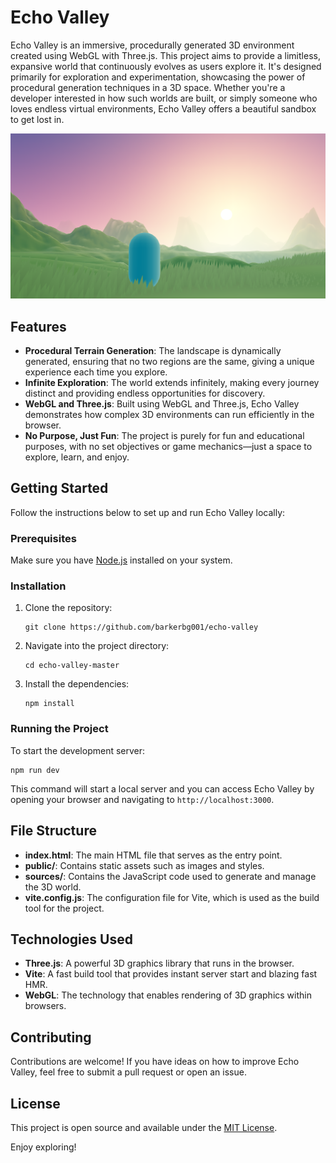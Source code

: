 # Echo Valley

Echo Valley is an immersive, procedurally generated 3D environment created using WebGL with Three.js. This project aims to provide a limitless, expansive world that continuously evolves as users explore it. It's designed primarily for exploration and experimentation, showcasing the power of procedural generation techniques in a 3D space. Whether you're a developer interested in how such worlds are built, or simply someone who loves endless virtual environments, Echo Valley offers a beautiful sandbox to get lost in.

![Echo Valley Screenshot](public/social/share-1200x630.png?raw=true "Echo Valley Screenshot")

## Features

- **Procedural Terrain Generation**: The landscape is dynamically generated, ensuring that no two regions are the same, giving a unique experience each time you explore.
- **Infinite Exploration**: The world extends infinitely, making every journey distinct and providing endless opportunities for discovery.
- **WebGL and Three.js**: Built using WebGL and Three.js, Echo Valley demonstrates how complex 3D environments can run efficiently in the browser.
- **No Purpose, Just Fun**: The project is purely for fun and educational purposes, with no set objectives or game mechanics—just a space to explore, learn, and enjoy.

## Getting Started

Follow the instructions below to set up and run Echo Valley locally:

### Prerequisites

Make sure you have [Node.js](https://nodejs.org/en/download/) installed on your system.

### Installation

1. Clone the repository:
   ```
   git clone https://github.com/barkerbg001/echo-valley
   ```
2. Navigate into the project directory:
   ```
   cd echo-valley-master
   ```
3. Install the dependencies:
   ```
   npm install
   ```

### Running the Project

To start the development server:

```
npm run dev
```

This command will start a local server and you can access Echo Valley by opening your browser and navigating to `http://localhost:3000`.

## File Structure

- **index.html**: The main HTML file that serves as the entry point.
- **public/**: Contains static assets such as images and styles.
- **sources/**: Contains the JavaScript code used to generate and manage the 3D world.
- **vite.config.js**: The configuration file for Vite, which is used as the build tool for the project.

## Technologies Used

- **Three.js**: A powerful 3D graphics library that runs in the browser.
- **Vite**: A fast build tool that provides instant server start and blazing fast HMR.
- **WebGL**: The technology that enables rendering of 3D graphics within browsers.

## Contributing

Contributions are welcome! If you have ideas on how to improve Echo Valley, feel free to submit a pull request or open an issue.

## License

This project is open source and available under the [MIT License](LICENSE).

Enjoy exploring!
